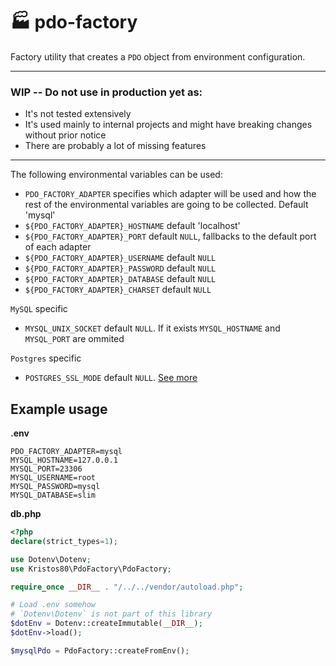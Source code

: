 # 🏭 pdo-factory

Factory utility that creates a `PDO` object from environment configuration.

---

### WIP -- Do not use in production yet as: ###

* It's not tested extensively
* It's used mainly to internal projects and might have breaking changes without prior notice
* There are probably a lot of missing features

---

The following environmental variables can be used:

* `PDO_FACTORY_ADAPTER` specifies which adapter will be used and how the rest of the environmental variables are going
  to be collected. Default 'mysql'
* `${PDO_FACTORY_ADAPTER}_HOSTNAME` default 'localhost'
* `${PDO_FACTORY_ADAPTER}_PORT` default `NULL`, fallbacks to the default port of each adapter
* `${PDO_FACTORY_ADAPTER}_USERNAME` default `NULL`
* `${PDO_FACTORY_ADAPTER}_PASSWORD` default `NULL`
* `${PDO_FACTORY_ADAPTER}_DATABASE` default `NULL`
* `${PDO_FACTORY_ADAPTER}_CHARSET` default `NULL`

`MySQL` specific

* `MYSQL_UNIX_SOCKET` default `NULL`. If it exists `MYSQL_HOSTNAME` and `MYSQL_PORT` are ommited

`Postgres` specific

* `POSTGRES_SSL_MODE` default `NULL`. [See more](https://www.php.net/manual/en/ref.pdo-pgsql.connection.php)

## Example usage

**.env**

```env
PDO_FACTORY_ADAPTER=mysql
MYSQL_HOSTNAME=127.0.0.1
MYSQL_PORT=23306
MYSQL_USERNAME=root
MYSQL_PASSWORD=mysql
MYSQL_DATABASE=slim
```

**db.php**

```PHP
<?php
declare(strict_types=1);

use Dotenv\Dotenv;
use Kristos80\PdoFactory\PdoFactory;

require_once __DIR__ . "/../../vendor/autoload.php";

# Load .env somehow
# `Dotenv\Dotenv` is not part of this library
$dotEnv = Dotenv::createImmutable(__DIR__);
$dotEnv->load();

$mysqlPdo = PdoFactory::createFromEnv();
```
